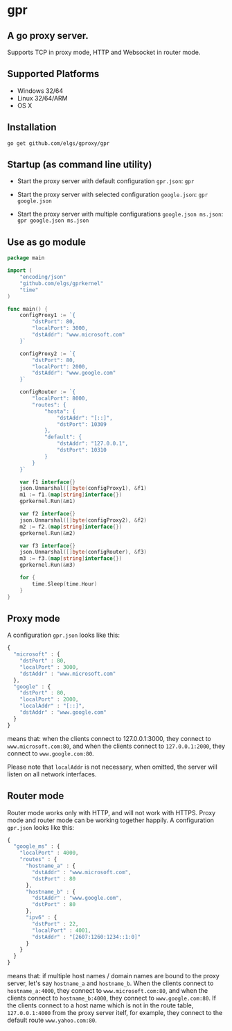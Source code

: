 gpr
======

A go proxy server.
------
Supports TCP in proxy mode, HTTP and Websocket in router mode.

Supported Platforms
------
* Windows 32/64
* Linux 32/64/ARM
* OS X

Installation
------
`go get github.com/elgs/gproxy/gpr`

Startup (as command line utility)
------
* Start the proxy server with default configuration `gpr.json`:
`gpr`

* Start the proxy server with selected configuration `google.json`:
`gpr google.json`

* Start the proxy server with multiple configurations `google.json ms.json`:
`gpr google.json ms.json`

Use as go module
------
```go
package main

import (
	"encoding/json"
	"github.com/elgs/gprkernel"
	"time"
)

func main() {
	configProxy1 := `{
		"dstPort": 80,
		"localPort": 3000,
		"dstAddr": "www.microsoft.com"
	}`

	configProxy2 := `{
		"dstPort": 80,
		"localPort": 2000,
		"dstAddr": "www.google.com"
	}`

	configRouter := `{
		"localPort": 8000,
		"routes": {
			"hosta": {
				"dstAddr": "[::]",
				"dstPort": 10309
			},
			"default": {
				"dstAddr": "127.0.0.1",
				"dstPort": 10310
			}
		}
	}`

	var f1 interface{}
	json.Unmarshal([]byte(configProxy1), &f1)
	m1 := f1.(map[string]interface{})
	gprkernel.Run(&m1)

	var f2 interface{}
	json.Unmarshal([]byte(configProxy2), &f2)
	m2 := f2.(map[string]interface{})
	gprkernel.Run(&m2)

	var f3 interface{}
	json.Unmarshal([]byte(configRouter), &f3)
	m3 := f3.(map[string]interface{})
	gprkernel.Run(&m3)

	for {
		time.Sleep(time.Hour)
	}
}
```

Proxy mode
------
A configuration `gpr.json` looks like this:
```js
{
  "microsoft" : {
    "dstPort" : 80,
    "localPort" : 3000,
    "dstAddr" : "www.microsoft.com"
  },
  "google" : {
    "dstPort" : 80,
    "localPort" : 2000,
    "localAddr" : "[::]",
    "dstAddr" : "www.google.com"
  }
}
```
means that:
when the clients connect to 127.0.0.1:3000, they connect to `www.microsoft.com:80`, and when the clients connect to `127.0.0.1:2000`, they connect to `www.google.com:80`.

Please note that `localAddr` is not necessary, when omitted, the server will listen on all network interfaces.

Router mode
------
Router mode works only with HTTP, and will not work with HTTPS. Proxy mode and router mode can be working together happily.
A configuration `gpr.json` looks like this:
```js
{
  "google_ms" : {
    "localPort" : 4000,
    "routes" : {
      "hostname_a" : {
        "dstAddr" : "www.microsoft.com",
        "dstPort" : 80
      },
      "hostname_b" : {
        "dstAddr" : "www.google.com",
        "dstPort" : 80
      },
      "ipv6" : {
        "dstPort" : 22,
        "localPort" : 4001,
        "dstAddr" : "[2607:1260:1234::1:0]"
      }
    }
  }
}
```
means that:
if multiple host names / domain names are bound to the proxy server, let's say `hostname_a` and `hostname_b`. When the clients connect to `hostname_a:4000`, they connect to `www.microsoft.com:80`, and when the clients connect to `hostname_b:4000`, they connect to `www.google.com:80`. If the clients connect to a host name which is not in the route table, `127.0.0.1:4000` from the proxy server itelf, for example, they connect to the default route `www.yahoo.com:80`.
